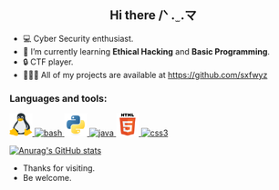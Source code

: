 <h2 align="center"> Hi there /ᐠ . ̫ .マ </h2>

- 💻 Cyber Security enthusiast. 
- 🌱 I’m currently learning **Ethical Hacking** and **Basic Programming**.
- 🔒 CTF player.
- 👩🏻‍💻 All of my projects are available at https://github.com/sxfwyz

<h3 align="left">Languages and tools:</h3>
<p align="left">
<a href="https://pt.wikipedia.org/wiki/Linux" target="_blank" rel="noreferrer"> <img src="https://raw.githubusercontent.com/vital987/vital987/master/assets/linux.svg" width="40" height="40"/>
<a href="https://www.gnu.org/software/bash/" target="_blank" rel="noreferrer"> <img src="https://www.vectorlogo.zone/logos/gnu_bash/gnu_bash-icon.svg" alt="bash" width="40" height="40"/>
<a href="https://www.python.org" target="_blank" rel="noreferrer"> <img src="https://raw.githubusercontent.com/devicons/devicon/master/icons/python/python-original.svg" alt="python" width="40" height="40"/>
<a href="https://www.java.com/pt-BR/" target="_blank" rel="noreferrer"> <img src="https://raw.githubusercontent.com/jmnote/z-icons/master/svg/java.svg" alt="java" width="40" height="40"/>
<a href="https://pt.wikipedia.org/wiki/HTML5" target="_blank" rel="noreferrer"> <img src="https://raw.githubusercontent.com/devicons/devicon/master/icons/html5/html5-original-wordmark.svg" alt="html5" width="40" height="40"/>
<a href="https://pt.wikipedia.org/wiki/CSS3" target="_blank" rel="noreferrer"><img src="https://raw.githubusercontent.com/aswinkr77/aswinkr77/205b2564289755663fac6033acb0b0c9165b72e0/icons/html.svg" alt="css3" width="40" height="32"/>



[![Anurag's GitHub stats](https://github-readme-stats.vercel.app/api?username=sxfwyz&theme=highcontrast&show_icons=true&title_color=4f4f4f&icon_color=4f4f4f)](https://github.com/sxfwyz/github-readme-stats)

- Thanks for visiting.
- Be welcome.
